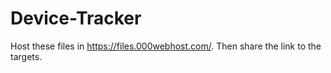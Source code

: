# Device-Tracker

Host these files in https://files.000webhost.com/. Then share the link to the targets.
